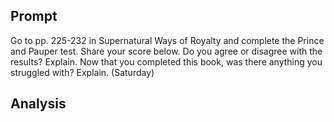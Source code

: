 ---
---

## Prompt

Go to pp. 225-232 in Supernatural Ways of Royalty and complete the Prince and Pauper test. Share your score below. Do you agree or disagree with the results? Explain.  Now that you completed this book, was there anything you struggled with? Explain. (Saturday)

## Analysis

